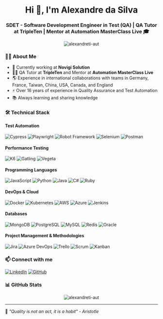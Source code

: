 # <div align="center">Hi 👋, I'm Alexandre da Silva</div>

<h3 align="center">SDET - Software Development Engineer in Test (QA) | QA Tutor at TripleTen | Mentor at Automation MasterClass Live 🎓</h3>

<p align="center">
  <img src="https://komarev.com/ghpvc/?username=alexandreti-aut&label=Profile%20views&color=0e75b6&style=flat" alt="alexandreti-aut" />
</p>

### 👨‍💻 About Me

- 🔭 Currently working at **Novigi Solution** 
- 👨‍🏫 QA Tutor at **TripleTen** and Mentor at **Automation MasterClass Live**
- 🌎 Experience in international collaborations with teams in Germany, France, Taiwan, China, USA, Canada, and England
- ⚡ Over 16 years of experience in Quality Assurance and Test Automation
- 📚 Always learning and sharing knowledge

### 🛠️ Technical Stack

#### Test Automation
![Cypress](https://img.shields.io/badge/-Cypress-17202C?style=flat&logo=cypress&logoColor=white)
![Playwright](https://img.shields.io/badge/-Playwright-45ba4b?style=flat&logo=playwright&logoColor=white)
![Robot Framework](https://img.shields.io/badge/-Robot%20Framework-000000?style=flat&logo=robot-framework&logoColor=white)
![Selenium](https://img.shields.io/badge/-Selenium-43B02A?style=flat&logo=selenium&logoColor=white)
![Postman](https://img.shields.io/badge/-Postman-FF6C37?style=flat&logo=postman&logoColor=white)

#### Performance Testing
![K6](https://img.shields.io/badge/-K6-7D64FF?style=flat&logo=k6&logoColor=white)
![Gatling](https://img.shields.io/badge/-Gatling-FF9E2A?style=flat&logo=gatling&logoColor=white)
![Vegeta](https://img.shields.io/badge/-Vegeta-8B4513?style=flat&logo=vegeta&logoColor=white)

#### Programming Languages
![JavaScript](https://img.shields.io/badge/-JavaScript-F7DF1E?style=flat&logo=javascript&logoColor=black)
![Python](https://img.shields.io/badge/-Python-3776AB?style=flat&logo=python&logoColor=white)
![Java](https://img.shields.io/badge/-Java-007396?style=flat&logo=java&logoColor=white)
![C#](https://img.shields.io/badge/-C%23-239120?style=flat&logo=c-sharp&logoColor=white)
![Ruby](https://img.shields.io/badge/-Ruby-CC342D?style=flat&logo=ruby&logoColor=white)

#### DevOps & Cloud
![Docker](https://img.shields.io/badge/-Docker-2496ED?style=flat&logo=docker&logoColor=white)
![Kubernetes](https://img.shields.io/badge/-Kubernetes-326CE5?style=flat&logo=kubernetes&logoColor=white)
![AWS](https://img.shields.io/badge/-AWS-232F3E?style=flat&logo=amazon-aws&logoColor=white)
![Azure](https://img.shields.io/badge/-Azure-0089D6?style=flat&logo=microsoft-azure&logoColor=white)
![Jenkins](https://img.shields.io/badge/-Jenkins-D24939?style=flat&logo=jenkins&logoColor=white)

#### Databases
![MongoDB](https://img.shields.io/badge/-MongoDB-47A248?style=flat&logo=mongodb&logoColor=white)
![PostgreSQL](https://img.shields.io/badge/-PostgreSQL-336791?style=flat&logo=postgresql&logoColor=white)
![MySQL](https://img.shields.io/badge/-MySQL-4479A1?style=flat&logo=mysql&logoColor=white)
![Redis](https://img.shields.io/badge/-Redis-DC382D?style=flat&logo=redis&logoColor=white)
![Oracle](https://img.shields.io/badge/-Oracle-F80000?style=flat&logo=oracle&logoColor=white)

#### Project Management & Methodologies
![Jira](https://img.shields.io/badge/-Jira-0052CC?style=flat&logo=jira&logoColor=white)
![Azure DevOps](https://img.shields.io/badge/-Azure%20DevOps-0078D7?style=flat&logo=azure-devops&logoColor=white)
![Trello](https://img.shields.io/badge/-Trello-0079BF?style=flat&logo=trello&logoColor=white)
![Scrum](https://img.shields.io/badge/-Scrum-1C78C0?style=flat&logo=scrumalliance&logoColor=white)
![Kanban](https://img.shields.io/badge/-Kanban-0098FF?style=flat&logo=kanban&logoColor=white)

### 📫 Connect with me
[![LinkedIn](https://img.shields.io/badge/-LinkedIn-0077B5?style=flat&logo=linkedin&logoColor=white)](https://www.linkedin.com/in/alexandre-silva-qa/)
[![GitHub](https://img.shields.io/badge/-GitHub-181717?style=flat&logo=github&logoColor=white)](https://github.com/AlexandreTI-AUT)

### 📊 GitHub Stats
<p align="center">
  <img src="https://github-readme-stats.vercel.app/api?username=alexandreti-aut&show_icons=true&theme=dark" alt="alexandreti-aut" />
</p>

---
💬 *"Quality is not an act, it is a habit" - Aristotle*
